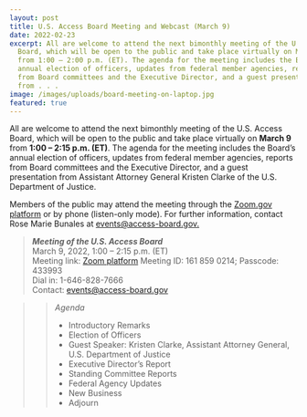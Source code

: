 ```yaml
---
layout: post
title: U.S. Access Board Meeting and Webcast (March 9)
date: 2022-02-23
excerpt: All are welcome to attend the next bimonthly meeting of the U.S. Access
  Board, which will be open to the public and take place virtually on March 9
  from 1:00 – 2:00 p.m. (ET). The agenda for the meeting includes the Board’s
  annual election of officers, updates from federal member agencies, reports
  from Board committees and the Executive Director, and a guest presentation
  from . . .
image: /images/uploads/board-meeting-on-laptop.jpg
featured: true
---
```

All are welcome to attend the next bimonthly meeting of the U.S. Access Board, which will be open to the public and take place virtually on **March 9** from **1:00 – 2:15 p.m. (ET)**. The agenda for the meeting includes the Board’s annual election of officers, updates from federal member agencies, reports from Board committees and the Executive Director, and a guest presentation from Assistant Attorney General Kristen Clarke of the U.S. Department of Justice.

Members of the public may attend the meeting through the [Zoom.gov platform](https://www.zoomgov.com/j/1618590214?pwd=YkxIdHBwWFVJb1doeE1Tam82ejlmQT09) or by phone (listen-only mode). For further information, contact Rose Marie Bunales at [events@access-board.gov.](mailto:events@access-board.gov)

> ***Meeting of the U.S. Access Board***\
> March 9, 2022, 1:00 – 2:15 p.m. (ET)\
> Meeting link: [Zoom platform](https://www.zoomgov.com/j/1618590214?pwd=YkxIdHBwWFVJb1doeE1Tam82ejlmQT09)
> Meeting ID: 161 859 0214; Passcode: 433993\
> Dial in: 1-646-828-7666\
> Contact: [events@access-board.gov](mailto:events@access-board.gov)

>> *Agenda* 
>> * Introductory Remarks 
>> * Election of Officers 
>> * Guest Speaker: Kristen Clarke, Assistant Attorney General, U.S. Department of Justice 
>> * Executive Director’s Report 
>> * Standing Committee Reports 
>> * Federal Agency Updates 
>> * New Business 
>> * Adjourn